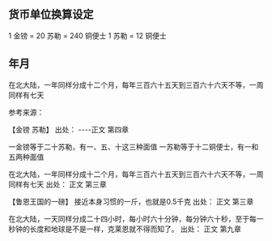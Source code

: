 

## 货币单位换算设定

1 金镑  = 20 苏勒   = 240 铜便士
1 苏勒  = 12 铜便士


## 年月
在北大陆，一年同样分成十二个月，每年三百六十五天到三百六十六天不等，一周同样有七天

参考来源：


【金镑 苏勒】
出处： ----正文 第四章

一金镑等于二十苏勒，有一、五、十这三种面值
一苏勒等于十二铜便士，有一和五两种面值

在北大陆，一年同样分成十二个月，每年三百六十五天到三百六十六天不等，一周同样有七天
出处： 正文 第三章

【鲁恩王国的一磅】
接近本身习惯的一斤，也就是0.5千克
出处： 正文 第三章


 在北大陆，一天同样分成二十四小时，每小时六十分钟，每分钟六十秒，至于每一秒钟的长度和地球是不是一样，克莱恩就不得而知了。
出处： 正文 第九章
